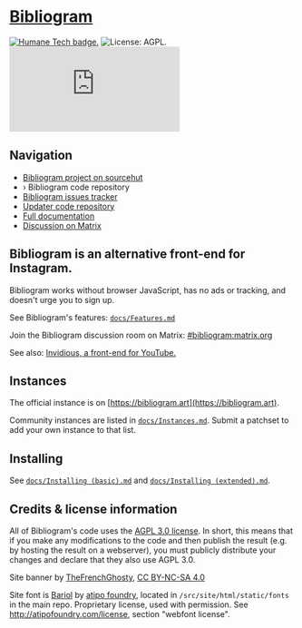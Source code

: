# [Bibliogram](https://bibliogram.art)

[![Humane Tech badge.](https://meta.bibliogram.art/art/humane-tech-badge.svg)](https://github.com/humanetech-community/awesome-humane-tech#readme)
![License: AGPL.](https://img.shields.io/badge/license-AGPL-%233897f0)
[![Discussion on Matrix.](https://img.shields.io/matrix/bibliogram:matrix.org?label=%23bibliogram&logo=matrix)](https://matrix.to/#/#bibliogram:matrix.org)

## Navigation

- [Bibliogram project on sourcehut][project]
- › Bibliogram code repository
- [Bibliogram issues tracker][issues]
- [Updater code repository][updater repo]
- [Full documentation][docs folder]
- [Discussion on Matrix][matrix]

[project]: https://sr.ht/~cadence/bibliogram/
[main repo]: https://git.sr.ht/~cadence/bibliogram
[issues]: https://todo.sr.ht/~cadence/bibliogram-issues
[updater repo]: https://git.sr.ht/~cadence/bibliogram-updater
[docs folder]: https://git.sr.ht/~cadence/bibliogram-docs/tree/master/docs

## Bibliogram is an alternative front-end for Instagram.

Bibliogram works without browser JavaScript, has no ads or tracking,
and doesn't urge you to sign up.

See Bibliogram's features: [`docs/Features.md`][features]

[features]: https://git.sr.ht/~cadence/bibliogram-docs/tree/master/docs/Features.md

Join the Bibliogram discussion room on Matrix:
[#bibliogram:matrix.org][matrix]

[matrix]: https://matrix.to/#/#bibliogram:matrix.org

See also: [Invidious, a front-end for YouTube.][invidious repo]

[invidious repo]: https://github.com/omarroth/invidious

## Instances

The official instance is on
[https://bibliogram.art](https://bibliogram.art).

Community instances are listed in [`docs/Instances.md`][instances].
Submit a patchset to add your own instance to that list.

[instances]: https://git.sr.ht/~cadence/bibliogram-docs/tree/master/docs/Instances.md

## Installing

See [`docs/Installing (basic).md`][basic] and
[`docs/Installing (extended).md`][extended].

[basic]: https://git.sr.ht/~cadence/bibliogram-docs/tree/master/docs/Installing%20%28basic%29.md
[extended]: https://git.sr.ht/~cadence/bibliogram-docs/tree/master/docs/Installing%20%28extended%29.md

## Credits & license information

All of Bibliogram's code uses the
[AGPL 3.0 license](https://choosealicense.com/licenses/agpl-3.0/). In
short, this means that if you make any modifications to the code and
then publish the result (e.g. by hosting the result on a webserver),
you must publicly distribute your changes and declare that they also
use AGPL 3.0.

Site banner by [TheFrenchGhosty](https://github.com/TheFrenchGhosty),
[CC BY-NC-SA 4.0](https://creativecommons.org/licenses/by-nc-sa/4.0/)

Site font is [Bariol](http://atipofoundry.com/fonts/bariol) by
[atipo foundry](http://atipofoundry.com/), located in
`/src/site/html/static/fonts` in the main repo. Proprietary license,
used with permission. See http://atipofoundry.com/license, section
"webfont license".
